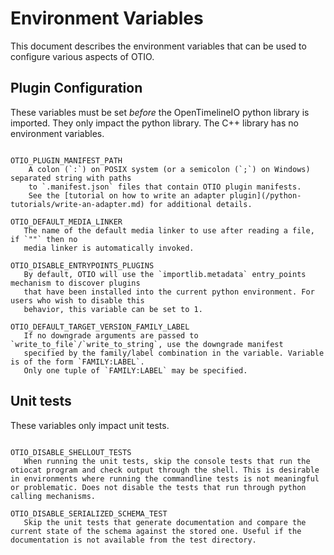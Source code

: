 # Environment Variables

This document describes the environment variables that can be used to configure
various aspects of OTIO.

## Plugin Configuration

These variables must be set _before_ the OpenTimelineIO python library is imported.  They only impact the python library. The C++ library has no environment variables.

```{glossary}

OTIO_PLUGIN_MANIFEST_PATH
    A colon (`:`) on POSIX system (or a semicolon (`;`) on Windows) separated string with paths
    to `.manifest.json` files that contain OTIO plugin manifests.
    See the [tutorial on how to write an adapter plugin](/python-tutorials/write-an-adapter.md) for additional details.

OTIO_DEFAULT_MEDIA_LINKER
   The name of the default media linker to use after reading a file, if `""` then no
   media linker is automatically invoked.

OTIO_DISABLE_ENTRYPOINTS_PLUGINS
   By default, OTIO will use the `importlib.metadata` entry_points mechanism to discover plugins
   that have been installed into the current python environment. For users who wish to disable this
   behavior, this variable can be set to 1.

OTIO_DEFAULT_TARGET_VERSION_FAMILY_LABEL
   If no downgrade arguments are passed to `write_to_file`/`write_to_string`, use the downgrade manifest
   specified by the family/label combination in the variable. Variable is of the form `FAMILY:LABEL`.
   Only one tuple of `FAMILY:LABEL` may be specified.
```

## Unit tests

These variables only impact unit tests.

```{glossary}

OTIO_DISABLE_SHELLOUT_TESTS
   When running the unit tests, skip the console tests that run the otiocat program and check output through the shell. This is desirable in environments where running the commandline tests is not meaningful or problematic. Does not disable the tests that run through python calling mechanisms.

OTIO_DISABLE_SERIALIZED_SCHEMA_TEST
   Skip the unit tests that generate documentation and compare the current state of the schema against the stored one. Useful if the documentation is not available from the test directory.
```
